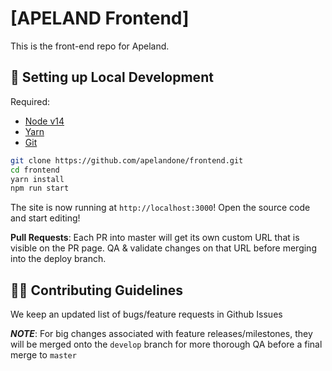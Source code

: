 # [APELAND Frontend]
This is the front-end repo for Apeland. 

##  🔧 Setting up Local Development

Required: 
- [Node v14](https://nodejs.org/download/release/latest-v14.x/)  
- [Yarn](https://classic.yarnpkg.com/en/docs/install/) 
- [Git](https://git-scm.com/downloads)


```bash
git clone https://github.com/apelandone/frontend.git
cd frontend
yarn install
npm run start
```

The site is now running at `http://localhost:3000`!
Open the source code and start editing!

**Pull Requests**:
Each PR into master will get its own custom URL that is visible on the PR page. QA & validate changes on that URL before merging into the deploy branch. 

## 👏🏽 Contributing Guidelines 

We keep an updated list of bugs/feature requests in Github Issues

*__NOTE__*: For big changes associated with feature releases/milestones, they will be merged onto the `develop` branch for more thorough QA before a final merge to `master`
